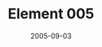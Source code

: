 ---
layout: message
category: message
series: "Elements"
title: "Element 005"
date: 2005-09-03
message_id: 104
---
